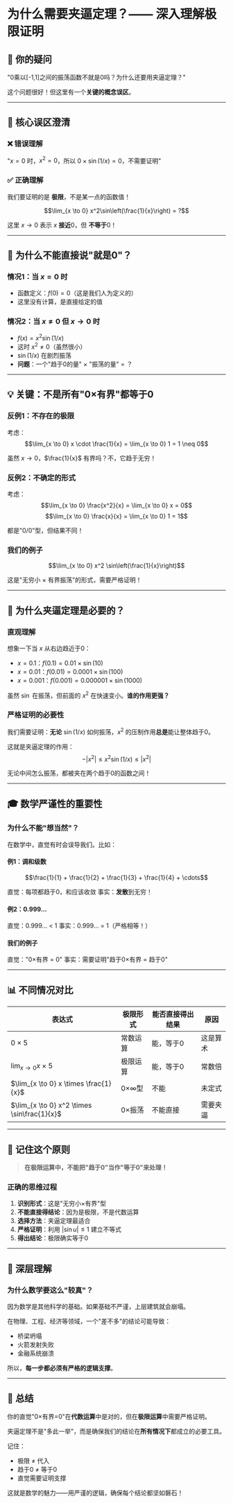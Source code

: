 # 为什么需要夹逼定理？—— 深入理解极限证明

## 🤔 你的疑问

"0乘以[-1,1]之间的振荡函数不就是0吗？为什么还要用夹逼定理？"

这个问题很好！但这里有一个**关键的概念误区**。

---

## 📌 核心误区澄清

### ❌ 错误理解
"$x=0$ 时，$x^2 = 0$，所以 $0 \times \sin(1/x) = 0$，不需要证明"

### ✅ 正确理解
我们要证明的是 **极限**，不是某一点的函数值！

$$\lim_{x \to 0} x^2\sin\left(\frac{1}{x}\right) = ?$$

这里 $x \to 0$ 表示 $x$ **接近**0，但 **不等于**0！

---

## 🎯 为什么不能直接说"就是0"？

### 情况1：当 $x = 0$ 时
- 函数定义：$f(0) = 0$（这是我们人为定义的）
- 这里没有计算，是直接给定的值

### 情况2：当 $x \neq 0$ 但 $x \to 0$ 时
- $f(x) = x^2 \sin(1/x)$
- 这时 $x^2 \neq 0$（虽然很小）
- $\sin(1/x)$ 在剧烈振荡
- **问题**：一个"趋于0的量" × "振荡的量" = ？

---

## 💡 关键：不是所有"0×有界"都等于0

### 反例1：不存在的极限
考虑：
$$\lim_{x \to 0} x \cdot \frac{1}{x} = \lim_{x \to 0} 1 = 1 \neq 0$$

虽然 $x \to 0$，$\frac{1}{x}$ 有界吗？不，它趋于无穷！

### 反例2：不确定的形式
考虑：
$$\lim_{x \to 0} \frac{x^2}{x} = \lim_{x \to 0} x = 0$$
$$\lim_{x \to 0} \frac{x}{x} = \lim_{x \to 0} 1 = 1$$

都是"0/0"型，但结果不同！

### 我们的例子
$$\lim_{x \to 0} x^2 \sin\left(\frac{1}{x}\right)$$

这是"无穷小 × 有界振荡"的形式，需要严格证明！

---

## 📐 为什么夹逼定理是必要的？

### 直观理解

想象一下当 $x$ 从右边趋近于0：
- $x = 0.1$：$f(0.1) = 0.01 \times \sin(10)$
- $x = 0.01$：$f(0.01) = 0.0001 \times \sin(100)$
- $x = 0.001$：$f(0.001) = 0.000001 \times \sin(1000)$

虽然 $\sin$ 在振荡，但前面的 $x^2$ 在快速变小。**谁的作用更强？**

### 严格证明的必要性

我们需要证明：**无论** $\sin(1/x)$ 如何振荡，$x^2$ 的压制作用**总是**能让整体趋于0。

这就是夹逼定理的作用：
$$-|x^2| \leq x^2\sin(1/x) \leq |x^2|$$

无论中间怎么振荡，都被夹在两个趋于0的函数之间！

---

## 🎓 数学严谨性的重要性

### 为什么不能"想当然"？

在数学中，直觉有时会误导我们。比如：

#### 例1：调和级数
$$\frac{1}{1} + \frac{1}{2} + \frac{1}{3} + \frac{1}{4} + \cdots$$

直觉：每项都趋于0，和应该收敛
事实：**发散**到无穷！

#### 例2：0.999...
直觉：0.999... < 1
事实：0.999... = 1（严格相等！）

#### 我们的例子
直觉："0×有界 = 0"
事实：需要证明"趋于0×有界 = 趋于0"

---

## 📊 不同情况对比

| 表达式 | 极限形式 | 能否直接得出结果 | 原因 |
|--------|---------|----------------|------|
| $0 \times 5$ | 常数运算 | 能，等于0 | 这是算术 |
| $\lim_{x \to 0} x \times 5$ | 极限运算 | 能，等于0 | 常数倍 |
| $\lim_{x \to 0} x \times \frac{1}{x}$ | 0×∞型 | 不能 | 未定式 |
| $\lim_{x \to 0} x^2 \times \sin\frac{1}{x}$ | 0×振荡 | 不能直接 | 需要夹逼 |

---

## 🔑 记住这个原则

> **在极限运算中，不能把"趋于0"当作"等于0"来处理！**

### 正确的思维过程

1. **识别形式**：这是"无穷小×有界"型
2. **不能直接得结论**：因为是极限，不是代数运算
3. **选择方法**：夹逼定理最适合
4. **严格证明**：利用 $|\sin u| \leq 1$ 建立不等式
5. **得出结论**：极限确实等于0

---

## 💭 深层理解

### 为什么数学要这么"较真"？

因为数学是其他科学的基础。如果基础不严谨，上层建筑就会崩塌。

在物理、工程、经济等领域，一个"差不多"的结论可能导致：
- 桥梁坍塌
- 火箭发射失败
- 金融系统崩溃

所以，**每一步都必须有严格的逻辑支撑**。

---

## 📝 总结

你的直觉"0×有界=0"在**代数运算**中是对的，但在**极限运算**中需要严格证明。

夹逼定理不是"多此一举"，而是确保我们的结论在**所有情况下**都成立的必要工具。

记住：
- 极限 ≠ 代入
- 趋于0 ≠ 等于0
- 直觉需要证明支撑

这就是数学的魅力——用严谨的逻辑，确保每个结论都坚如磐石！